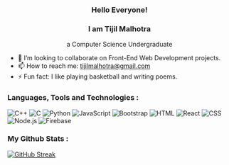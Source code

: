 <link rel="stylesheet" href="https://cdnjs.cloudflare.com/ajax/libs/font-awesome/5.15.3/css/all.min.css" integrity="sha384-PaXOtR1YxJau8eS0kjN7j9oPaZG1fDglhKqkKT4dd9dR1a/2SMnvxF6JfSc0ltK6" crossorigin="anonymous" />

<div style="text-align:center;">

### Hello Everyone!
### I am Tijil Malhotra
a Computer Science Undergraduate

</div>

- 👯 I’m looking to collaborate on Front-End Web Development projects.
- 📫 How to reach me: tijilmalhotra@gmail.com
- ⚡ Fun fact: I like playing basketball and writing poems.

### Languages, Tools and Technologies : 
![C++](https://img.shields.io/badge/-C++-00599C?style=flat&logo=c%2B%2B&logoColor=white) ![C](https://img.shields.io/badge/-C-00599C?style=flat&logo=c&logoColor=white) ![Python](https://img.shields.io/badge/-Python-3776AB?style=flat&logo=python&logoColor=white) ![JavaScript](https://img.shields.io/badge/-JavaScript-F7DF1E?style=flat&logo=javascript&logoColor=black) ![Bootstrap](https://img.shields.io/badge/-Bootstrap-563D7C?style=flat&logo=bootstrap&logoColor=white) ![HTML](https://img.shields.io/badge/-HTML-E34F26?style=flat&logo=html5&logoColor=white) ![React](https://img.shields.io/badge/-React-61DAFB?style=flat&logo=react&logoColor=black) ![CSS](https://img.shields.io/badge/-CSS-1572B6?style=flat&logo=css3&logoColor=white) ![Node.js](https://img.shields.io/badge/-Node.js-339933?style=flat&logo=node.js&logoColor=white) ![Firebase](https://img.shields.io/badge/-Firebase-FFCA28?style=flat&logo=firebase&logoColor=black)

### My Github Stats :
[![GitHub Streak](https://github-readme-streak-stats.herokuapp.com?user=TijilM&theme=windows-dark&border_radius=6.8&date_format=j%20M%5B%20Y%5D)](https://git.io/streak-stats)
